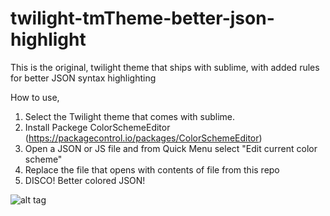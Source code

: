 # twilight-tmTheme-better-json-highlight
This is the original, twilight theme that ships with sublime, with added rules for better JSON syntax highlighting 


How to use, 

1. Select the Twilight theme that comes with sublime. 
2. Install Packege ColorSchemeEditor  (https://packagecontrol.io/packages/ColorSchemeEditor)
3. Open a JSON or JS file and from Quick Menu select "Edit current color scheme"
4. Replace the file that opens with contents of file from this repo
5. DISCO! Better colored JSON! 


![alt tag](http://i61.tinypic.com/262ntz8.png)
